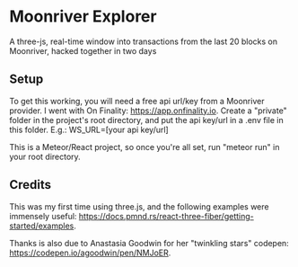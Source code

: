 # Moonriver Explorer
A three-js, real-time window into transactions from the last 20 blocks on Moonriver, hacked together in two days

## Setup
To get this working, you will need a free api url/key from a Moonriver provider. I went with On Finality: https://app.onfinality.io. Create a "private" folder in the project's root directory, and put the api key/url in a .env file in this folder. E.g.: WS_URL=[your api key/url]

This is a Meteor/React project, so once you're all set, run "meteor run" in your root directory.

## Credits
This was my first time using three.js, and the following examples were immensely useful: https://docs.pmnd.rs/react-three-fiber/getting-started/examples.

Thanks is also due to Anastasia Goodwin for her "twinkling stars" codepen: https://codepen.io/agoodwin/pen/NMJoER.
